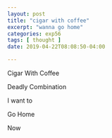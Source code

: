```yaml
---
layout: post
title: "cigar with coffee"
excerpt: "wanna go home"
categories: exp56
tags: [ thought ]
date: 2019-04-22T08:08:50-04:00

---
```


Cigar With Coffee

Deadly Combination

I want to

Go Home

Now
